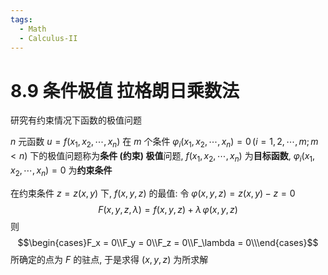 ```yaml
---
tags:
  - Math
  - Calculus-II
---
```

8.9 条件极值 拉格朗日乘数法
===
研究有约束情况下函数的极值问题

$n$ 元函数 $u=f(x_1,x_2,\cdots,x_n)$ 在 $m$ 个条件 $\varphi_i(x_1,x_2,\cdots,x_n) = 0\,(i=1,2,\cdots,m;m<n)$ 下的极值问题称为**条件 (约束) 极值**问题, $f(x_1,x_2,\cdots,x_n)$ 为**目标函数**, $\varphi_i(x_1,x_2,\cdots,x_n) = 0$ 为**约束条件**


在约束条件 $z = z(x,y)$ 下, $f(x,y,z)$ 的最值:
令 $\varphi(x,y,z) = z(x,y) - z  =0$
$$F(x,y,z,\lambda) = f(x,y,z) + \lambda\,\varphi(x,y,z)$$
则
$$\begin{cases}F_x = 0\\F_y = 0\\F_z = 0\\F_\lambda = 0\\\end{cases}$$
所确定的点为 $F$ 的驻点, 于是求得 $(x,y,z)$ 为所求解
